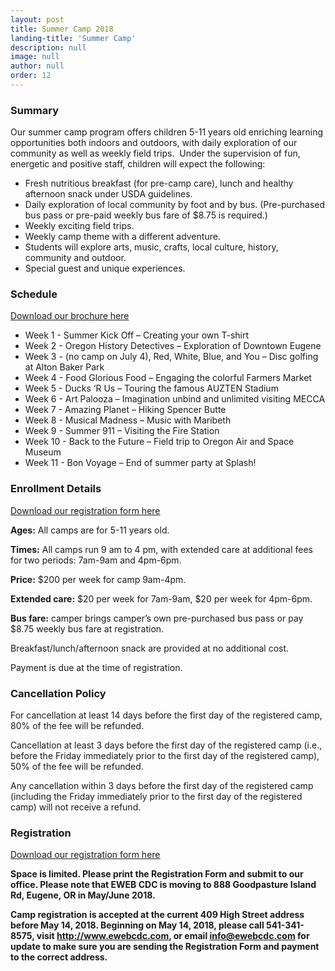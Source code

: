 ```yaml
---
layout: post
title: Summer Camp 2018
landing-title: 'Summer Camp'
description: null
image: null
author: null
order: 12
---
```


### Summary

Our summer camp program offers children 5-11 years old enriching learning opportunities both indoors and outdoors, with daily exploration of our community as well as weekly field trips.  Under the supervision of fun, energetic and positive staff, children will expect the following:

* Fresh nutritious breakfast (for pre-camp care), lunch and healthy afternoon snack under USDA guidelines.
* Daily exploration of local community by foot and by bus. (Pre-purchased bus pass or pre-paid weekly bus fare of $8.75 is required.)
* Weekly exciting field trips.
* Weekly camp theme with a different adventure.
* Students will explore arts, music, crafts, local culture, history, community and outdoor.
* Special guest and unique experiences.


### Schedule

<p>
<a type="4" href="assets/docs/summer_camp_2018_v6.pdf" data-mce-href="summer_camp_2018_v6.pdf">Download our brochure here</a>
</p>

* Week 1 - Summer Kick Off – Creating your own T-shirt
* Week 2 - Oregon History Detectives – Exploration of Downtown Eugene
* Week 3 - (no camp on July 4),  Red, White, Blue, and You – Disc golfing at Alton Baker Park
* Week 4 - Food Glorious Food – Engaging the colorful Farmers Market  
* Week 5 - Ducks ‘R Us – Touring the famous AUZTEN Stadium
* Week 6 - Art Palooza – Imagination unbind and unlimited visiting MECCA
* Week 7 - Amazing Planet – Hiking Spencer Butte
* Week 8 - Musical Madness – Music with Maribeth
* Week 9 - Summer 911 – Visiting the Fire Station
* Week 10 - Back to the Future – Field trip to Oregon Air and Space Museum
* Week 11 - Bon Voyage – End of summer party at Splash!


### Enrollment Details

<p>
<a type="4" href="assets/docs/summer_camp_reg_2018.pdf" data-mce-href="summer_camp_reg_2018.pdf">Download our registration form here</a>
</p>

<b>Ages:</b> All camps are for 5-11 years old.

<b>Times:</b> All camps run 9 am to 4 pm, with extended care at additional fees for two periods: 7am-9am and 4pm-6pm.  

<b>Price:</b> $200 per week for camp 9am-4pm. 

<b>Extended care:</b> $20 per week for 7am-9am, $20 per week for 4pm-6pm. 

<b>Bus fare:</b> camper brings camper’s own pre-purchased bus pass or pay $8.75 weekly bus fare at registration. 

Breakfast/lunch/afternoon snack are provided at no additional cost. 

Payment is due at the time of registration.  


### Cancellation Policy

For cancellation at least 14 days before the first day of the registered camp, 80% of the fee will be refunded.

Cancellation at least 3 days before the first day of the registered camp (i.e., before the Friday immediately prior to the first day of the registered camp), 50% of the fee will be refunded.

Any cancellation within 3 days before the first day of the registered camp (including the Friday immediately prior to the first day of the registered camp) will not receive a refund.


### Registration

<p>
<a type="4" href="assets/docs/summer_camp_reg_2018.pdf" data-mce-href="summer_camp_reg_2018.pdf">Download our registration form here</a>
</p>

<b>Space is limited. Please print the Registration Form and submit to our office.  Please note that EWEB CDC is moving to 888 Goodpasture Island Rd, Eugene, OR in May/June 2018.</b>

<b>Camp registration is accepted at the current 409 High Street address before May 14, 2018. Beginning on May 14, 2018, please call 541-341-8575, visit http://www.ewebcdc.com, or email info@ewebcdc.com for update to make sure you are sending the Registration Form and payment to the correct address.</b>
